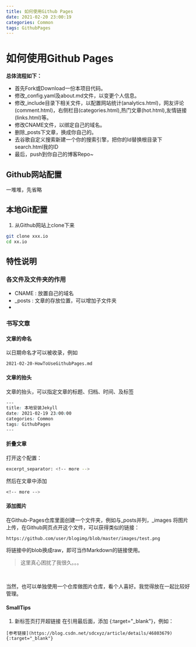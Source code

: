 ```yaml
---
title: 如何使用Github Pages
date: 2021-02-20 23:00:19
categories: Common
tags: GithubPages
---
```


# 如何使用Github Pages
**总体流程如下：**
* 首先Fork或Download一份本项目代码。
* 修改_config.yaml及about.md文件，以变更个人信息。
* 修改_include目录下相关文件，以配置网站统计(analytics.html)，网友评论(comment.html)，右侧栏目(categories.html),热门文章(hot.html),友情链接(links.html)等。
* 修改CNAME文件，以绑定自己的域名。
* 删除_posts下文章，换成你自己的。
* 去谷歌自定义搜索新建一个你的搜索引擎，把你的Id替换根目录下search.html我的ID
* 最后，push到你自己的博客Repo~

<!-- more -->

## Github网站配置
一堆堆，先省略


## 本地Git配置
1. 从Github网站上clone下来
```bash
git clone xxx.io
cd xx.io
```

## 特性说明
### 各文件及文件夹的作用
* CNAME  : 放置自己的域名
* _posts : 文章的存放位置，可以增加子文件夹
* 

### 书写文章

#### 文章的命名
以日期命名才可以被收录，例如
```
2021-02-20-HowToUseGithubPages.md
```

#### 文章的抬头
文章的抬头，可以指定文章的标题、归档、时间、及标签
```css
---
title: 本地安装Jekyll
date: 2021-02-19 23:00:00
categories: Common
tags: GithubPages
---
```

#### 折叠文章
打开这个配置：
```bash
excerpt_separator: <!-- more -->
```
然后在文章中添加
```css
<!-- more -->
```

#### 添加图片
在Github-Pages仓库里面创建一个文件夹，例如与_posts并列，_images
将图片上传，在Github网页点开这个文件，可以获得类似的链接：
```
https://github.com/user/blogimg/blob/master/images/test.png
```
将链接中的blob换成raw，即可当作Markdown的链接使用。
>这里真心困扰了我很久。。。

<br>

当然，也可以单独使用一个仓库做图片仓库，看个人喜好。我觉得放在一起比较好管理。


#### SmallTips
1. 新标签页打开超链接
在引用最后面，添加 {:target="_blank"}，例如：
```
[参考链接](https://blog.csdn.net/sdcxyz/article/details/46803679){:target="_blank"}
```


